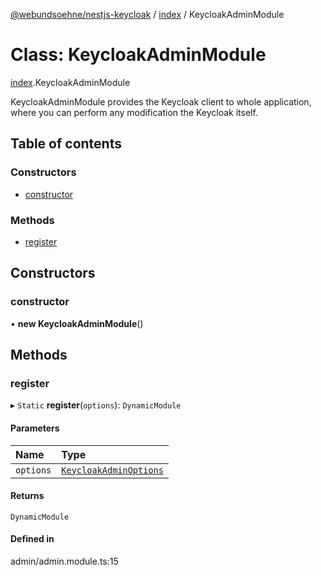[@webundsoehne/nestjs-keycloak](../README.md) / [index](../modules/index.md) / KeycloakAdminModule

# Class: KeycloakAdminModule

[index](../modules/index.md).KeycloakAdminModule

KeycloakAdminModule provides the Keycloak client to whole application, where you can perform any
modification the Keycloak itself.

## Table of contents

### Constructors

- [constructor](index.KeycloakAdminModule.md#constructor)

### Methods

- [register](index.KeycloakAdminModule.md#register)

## Constructors

### constructor

• **new KeycloakAdminModule**()

## Methods

### register

▸ `Static` **register**(`options`): `DynamicModule`

#### Parameters

| Name | Type |
| :------ | :------ |
| `options` | [`KeycloakAdminOptions`](../interfaces/index.KeycloakAdminOptions.md) |

#### Returns

`DynamicModule`

#### Defined in

admin/admin.module.ts:15
